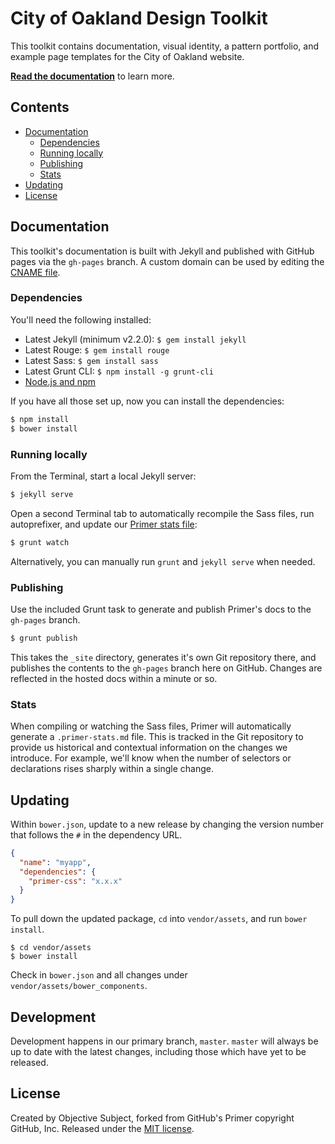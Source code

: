 # City of Oakland Design Toolkit

This toolkit contains documentation, visual identity, a pattern portfolio, and example page templates for the City of Oakland website.

[**Read the documentation**](http://oakland-primer.com) to learn more.

## Contents

- [Documentation](#documentation)
  - [Dependencies](#dependencies)
  - [Running locally](#running-locally)
  - [Publishing](#publishing)
  - [Stats](#stats)
- [Updating](#updating)
- [License](#license)

## Documentation

This toolkit's documentation is built with Jekyll and published with GitHub pages via the `gh-pages` branch. A custom domain can be used by editing the [CNAME file](https://help.github.com/articles/setting-up-a-custom-domain-with-github-pages/).

### Dependencies

You'll need the following installed:

- Latest Jekyll (minimum v2.2.0): `$ gem install jekyll`
- Latest Rouge: `$ gem install rouge`
- Latest Sass: `$ gem install sass`
- Latest Grunt CLI: `$ npm install -g grunt-cli`
- [Node.js and npm](http://nodejs.org/download/)

If you have all those set up, now you can install the dependencies:

```bash
$ npm install
$ bower install
```

### Running locally

From the Terminal, start a local Jekyll server:

```bash
$ jekyll serve
```

Open a second Terminal tab to automatically recompile the Sass files, run autoprefixer, and update our [Primer stats file](#primer-stats):

```bash
$ grunt watch
```

Alternatively, you can manually run `grunt` and `jekyll serve` when needed.

### Publishing

Use the included Grunt task to generate and publish Primer's docs to the `gh-pages` branch.

```bash
$ grunt publish
```

This takes the `_site` directory, generates it's own Git repository there, and publishes the contents to the `gh-pages` branch here on GitHub. Changes are reflected in the hosted docs within a minute or so.

### Stats

When compiling or watching the Sass files, Primer will automatically generate a `.primer-stats.md` file. This is tracked in the Git repository to provide us historical and contextual information on the changes we introduce. For example, we'll know when the number of selectors or declarations rises sharply within a single change.

## Updating

Within `bower.json`, update to a new release by changing the version number that follows the `#` in the dependency URL.

```json
{
  "name": "myapp",
  "dependencies": {
    "primer-css": "x.x.x"
  }
}
```

To pull down the updated package, `cd` into `vendor/assets`, and run `bower install`.

```
$ cd vendor/assets
$ bower install
```

Check in `bower.json` and all changes under `vendor/assets/bower_components`.

## Development

Development happens in our primary branch, `master`. `master` will always be up to date with the latest changes, including those which have yet to be released.

## License

Created by Objective Subject, forked from GitHub's Primer copyright GitHub, Inc. Released under the [MIT license](LICENSE.md).
